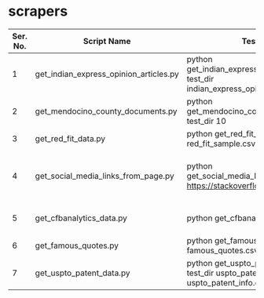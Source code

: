 # scrapers

| Ser. No. | Script Name	| Test Run 	| Sample Output ( if any ) | 
|----------|--------------|-----------|--------------------------|
| 1	       | get_indian_express_opinion_articles.py	| python get_indian_express_opinion_articles.py test_dir indian_express_opinion_sample.csv 5 | indian_express_opinion_sample.csv | 
| 2	       | get_mendocino_county_documents.py	| python get_mendocino_county_documents.py test_dir 10	| Set of 10 documents downloaded from the site | 
| 3	       | get_red_fit_data.py	  | python get_red_fit_data.py test_dir red_fit_sample.csv 2	 | red_fit_sample.csv | 
| 4	       | get_social_media_links_from_page.py	| python get_social_media_links_from_page.py https://stackoverflow.com	| {'facebook': 'https://www.facebook.com/officialstackoverflow/', 'twitter': 'https://twitter.com/stackoverflow', 'linkedin': 'https://linkedin.com/company/stack-overflow'} |
| 5            | get_cfbanalytics_data.py | python get_cfbanalytics_data.py | python get_cfbanalytics_data.py 2012 ratings cfba_2012_ratings.csv output-dir sample_config/url_config_file | cfba_2012_ratings.csv |
| 6 	       | get_famous_quotes.py  | python get_famous_quotes.py famous_quotes.csv output-dir 	| famous_quotes.csv |
| 7            | get_uspto_patent_data.py | python get_uspto_patent_data.py test_dir uspto_patent_list.csv uspto_patent_info.csv | uspto_patent_info.csv |